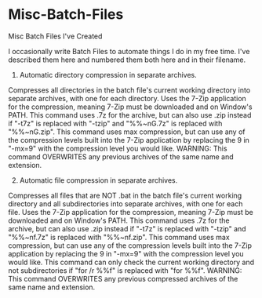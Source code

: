# Misc-Batch-Files
Misc Batch Files I've Created

I occasionally write Batch Files to automate things I do in my free time. I've described them here and numbered them both here and in their filename.

1. Automatic directory compression in separate archives.

Compresses all directories in the batch file's current working directory into separate archives, with one for each directory. Uses the 7-Zip application for the compression, meaning 7-Zip must be downloaded and on Window's PATH. This command uses .7z for the archive, but can also use .zip instead if "-t7z" is replaced with "-tzip" and "%%~nG.7z" is replaced with "%%~nG.zip". This command uses max compression, but can use any of the compression levels built into the 7-Zip application by replacing the 9 in "-mx=9" with the compression level you would like. WARNING: This command OVERWRITES any previous archives of the same name and extension.

2. Automatic file compression in separate archives.

Compresses all files that are NOT .bat in the batch file's current working directory and all subdirectories into separate archives, with one for each file. Uses the 7-Zip application for the compression, meaning 7-Zip must be downloaded and on Window's PATH. This command uses .7z for the archive, but can also use .zip instead if "-t7z" is replaced with "-tzip" and "%%~nf.7z" is replaced with "%%~nf.zip". This command uses max compression, but can use any of the compression levels built into the 7-Zip application by replacing the 9 in "-mx=9" with the compression level you would like. This command can only check the current working directory and not subdirectories if "for /r %%f" is replaced with "for %%f". WARNING: This command OVERWRITES any previous compressed archives of the same name and extension.
